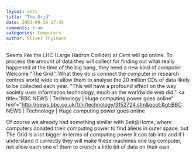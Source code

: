 ```yaml
---
layout: post
title: "The Grid"
date: 2003-09-30 17:45
comments: true
categories: Computers
author: Oliver Thylmann
---
```



Seems like the LHC (Large Hadron Collider) at Cern will go online. To process the amount of data they will collect for finding out what really happened at the time of the big bang, they need a new kind of computer. Welcome &quot;The Grid&quot;. What they do is connect the computer in research centres world wide to allow them to analyse the 20 million CDs of data likely to be collected each year. &quot;This will have a profound effect on the way society uses information technology, much as the worldwide web did.&quot; &lt;a title=&quot;BBC NEWS | Technology | Huge computing power goes online&quot; href=&quot;http://news.bbc.co.uk/1/hi/technology/3152724.stm&quot;&gt;BBC NEWS | Technology | Huge computing power goes online

Of course we already had something similar with Seti@Home, where computers donated their computing power to find aliens in outer space, but The Grid is a lot bigger in terms of computing power it can tab into and if I understand it correctly they will make these machines one big computer, not allow each one of them to crunch a little bit of data on their own.


